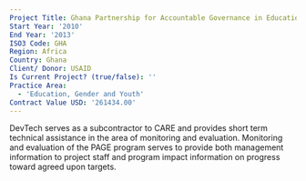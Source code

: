 ```yaml
---
Project Title: Ghana Partnership for Accountable Governance in Education
Start Year: '2010'
End Year: '2013'
ISO3 Code: GHA
Region: Africa
Country: Ghana
Client/ Donor: USAID
Is Current Project? (true/false): ''
Practice Area:
  - 'Education, Gender and Youth'
Contract Value USD: '261434.00'
---
```

DevTech serves as a subcontractor to CARE and provides short term technical assistance in the area of monitoring and evaluation. Monitoring and evaluation of the PAGE program serves to provide both management information to project staff and program impact information on progress toward agreed upon targets.